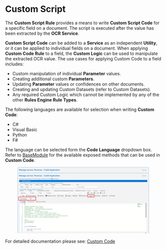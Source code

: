 # Custom Script

The **Custom Script Rule** provides a means to write **Custom Script Code** for a specific field on a document. The script is executed after the value has been extracted by the **OCR Service**.

**Custom Script Code** can be added to a **Service** as an independent **Utility**, or it can be applied to individual fields on a document. When applying **Custom Code Rule** to a field, the **Custom Logic** can be used to manipulate the extracted OCR value. The use cases for applying Custom Code to a field includes:

* Custom manipulation of individual **Parameter** values.
* Creating additional custom **Parameters**.
* Updating **Parameter** values or confidences on other documents.
* Creating and updating Custom Datasets (refer to Custom Datasets).
* Any required Custom Logic which cannot be implemented by any of the other **Rules Engine Rule Types**.

The following languages are available for selection when writing **Custom Code**:

* C#
* Visual Basic
* Python
* F#

The language can be selected form the **Code Language** dropdown box. Refer to [BaseModule](../../custom-service-code/basemodule/ibasemodule-interface-data-types.md) for the available exposed methods that can be used in **Custom Code**.

<figure><img src="../../assets/image (157).png" alt=""><figcaption></figcaption></figure>

For detailed documentation please see: [Custom Code](../../custom-service-code/README.md)

